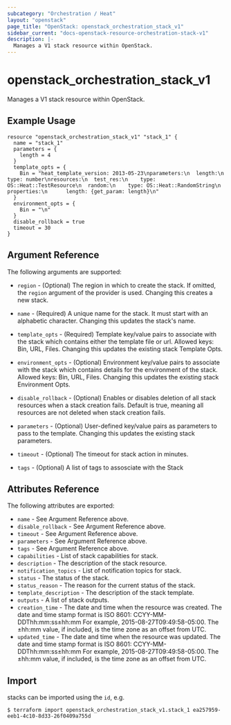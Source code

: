 ```yaml
---
subcategory: "Orchestration / Heat"
layout: "openstack"
page_title: "OpenStack: openstack_orchestration_stack_v1"
sidebar_current: "docs-openstack-resource-orchestration-stack-v1"
description: |-
  Manages a V1 stack resource within OpenStack.
---
```


# openstack\_orchestration\_stack\_v1

Manages a V1 stack resource within OpenStack.

## Example Usage

```hcl
resource "openstack_orchestration_stack_v1" "stack_1" {
  name = "stack_1"
  parameters = {
	length = 4
  }
  template_opts = {
	Bin = "heat_template_version: 2013-05-23\nparameters:\n  length:\n    type: number\nresources:\n  test_res:\n    type: OS::Heat::TestResource\n  random:\n    type: OS::Heat::RandomString\n    properties:\n      length: {get_param: length}\n"
  }
  environment_opts = {
	Bin = "\n"
  }
  disable_rollback = true
  timeout = 30
}
```

## Argument Reference

The following arguments are supported:

* `region` - (Optional) The region in which to create the stack. If
    omitted, the `region` argument of the provider is used. Changing this
    creates a new stack.

* `name` - (Required) A unique name for the stack. It must start with an
    alphabetic character. Changing this updates the stack's name.

* `template_opts` - (Required) Template key/value pairs to associate with the
    stack which contains either the template file or url.
    Allowed keys: Bin, URL, Files. Changing this updates the existing stack
    Template Opts.

* `environment_opts` - (Optional) Environment key/value pairs to associate with
    the stack which contains details for the environment of the stack.
    Allowed keys: Bin, URL, Files. Changing this updates the existing stack
    Environment Opts.

* `disable_rollback` - (Optional) Enables or disables deletion of all stack
    resources when a stack creation fails. Default is true, meaning all
    resources are not deleted when stack creation fails.

* `parameters` - (Optional) User-defined key/value pairs as parameters to pass
    to the template. Changing this updates the existing stack parameters.

* `timeout` - (Optional) The timeout for stack action in minutes.

* `tags` - (Optional) A list of tags to assosciate with the Stack

## Attributes Reference

The following attributes are exported:

* `name` - See Argument Reference above.
* `disable_rollback` - See Argument Reference above.
* `timeout` - See Argument Reference above.
* `parameters` - See Argument Reference above.
* `tags` - See Argument Reference above.
* `capabilities` - List of stack capabilities for stack.
* `description` - The description of the stack resource.
* `notification_topics` - List of notification topics for stack.
* `status` - The status of the stack.
* `status_reason` - The reason for the current status of the stack.
* `template_description` - The description of the stack template.
* `outputs` - A list of stack outputs.
* `creation_time` - The date and time when the resource was created. The date
    and time stamp format is ISO 8601: CCYY-MM-DDThh:mm:ss±hh:mm
    For example, 2015-08-27T09:49:58-05:00. The ±hh:mm value, if included,
    is the time zone as an offset from UTC.
* `updated_time` - The date and time when the resource was updated. The date
    and time stamp format is ISO 8601: CCYY-MM-DDThh:mm:ss±hh:mm
    For example, 2015-08-27T09:49:58-05:00. The ±hh:mm value, if included,
    is the time zone as an offset from UTC.

## Import

stacks can be imported using the `id`, e.g.

```
$ terraform import openstack_orchestration_stack_v1.stack_1 ea257959-eeb1-4c10-8d33-26f0409a755d
```
